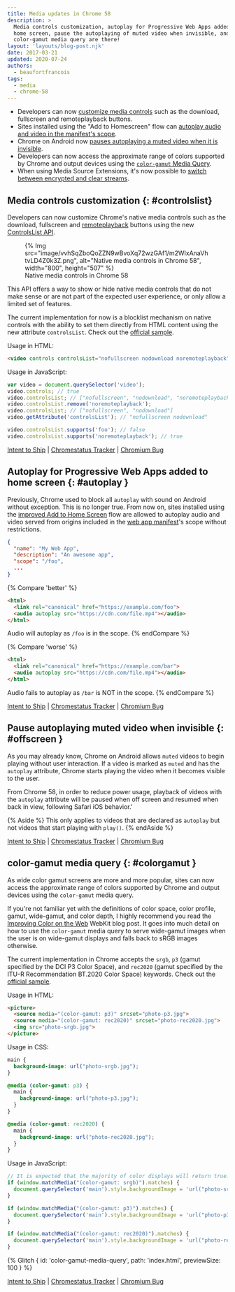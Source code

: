 ```yaml
---
title: Media updates in Chrome 58
description: >
  Media controls customization, autoplay for Progressive Web Apps added to the
  home screen, pause the autoplaying of muted video when invisible, and
  color-gamut media query are there!
layout: 'layouts/blog-post.njk'
date: 2017-03-21
updated: 2020-07-24
authors:
  - beaufortfrancois
tags:
  - media
  - chrome-58
---
```


- Developers can now [customize media controls](#controlslist) such as the
  download, fullscreen and remoteplayback buttons.
- Sites installed using the "Add to Homescreen" flow can [autoplay audio
  and video in the manifest's scope](#autoplay).
- Chrome on Android now [pauses autoplaying a muted video when it is invisible](#offscreen).
- Developers can now access the approximate range of colors supported by Chrome and
  output devices using the [`color-gamut` Media Query](#colorgamut).
- When using Media Source Extensions, it's now possible to
  [switch between encrypted and clear streams].

## Media controls customization {: #controlslist}

Developers can now customize Chrome's native media controls such as the
download, fullscreen and [remoteplayback] buttons using the new [ControlsList API].

<figure>
  {% Img src="image/vvhSqZboQoZZN9wBvoXq72wzGAf1/m2WIxAnaVhtvLD4Z0k3Z.png", alt="Native media controls in Chrome 58", width="800", height="507" %}
  <figcaption>
    Native media controls in Chrome 58
  </figcaption>
</figure>

This API offers a way to show or hide native media controls that do not make
sense or are not part of the expected user experience, or only allow a
limited set of features.

The current implementation for now is a blocklist mechanism on native controls
with the ability to set them directly from HTML content using the new
attribute `controlsList`. Check out the [official
sample](https://googlechrome.github.io/samples/media/controlslist.html).

Usage in HTML:

```html
<video controls controlsList="nofullscreen nodownload noremoteplayback"></video>
```

Usage in JavaScript:

```js
var video = document.querySelector('video');
video.controls; // true
video.controlsList; // ["nofullscreen", "nodownload", "noremoteplayback"]
video.controlsList.remove('noremoteplayback');
video.controlsList; // ["nofullscreen", "nodownload"]
video.getAttribute('controlsList'); // "nofullscreen nodownload"

video.controlsList.supports('foo'); // false
video.controlsList.supports('noremoteplayback'); // true
```

[Intent to Ship](https://groups.google.com/a/chromium.org/forum/#!topic/blink-dev/tFuQd3AcsIQ/discussion) &#124;
[Chromestatus Tracker](https://www.chromestatus.com/feature/5737006365671424) &#124;
[Chromium Bug](https://bugs.chromium.org/p/chromium/issues/detail?id=685018)

## Autoplay for Progressive Web Apps added to home screen {: #autoplay }

Previously, Chrome used to block all `autoplay` with sound on Android without
exception. This is no longer true. From now on, sites installed using the
[improved Add to Home Screen] flow are allowed to autoplay audio and video
served from origins included in the [web app manifest]'s scope without
restrictions.

```json
{
  "name": "My Web App",
  "description": "An awesome app",
  "scope": "/foo",
  ...
}
```

{% Compare 'better' %}
```html
<html>
  <link rel="canonical" href="https://example.com/foo">
  <audio autoplay src="https://cdn.com/file.mp4"></audio>
</html>
```
Audio will autoplay as <code>/foo</code> is in the scope.
{% endCompare %}

{% Compare 'worse' %}
```html
<html>
  <link rel="canonical" href="https://example.com/bar">
  <audio autoplay src="https://cdn.com/file.mp4"></audio>
</html>
```
Audio fails to autoplay as <code>/bar</code> is NOT in the scope.
{% endCompare %}

[Intent to Ship](https://groups.google.com/a/chromium.org/d/topic/blink-dev/DW7_yxL_HjE/discussion) &#124;
[Chromestatus Tracker](https://www.chromestatus.com/feature/5715456904134656) &#124;
[Chromium Bug](https://bugs.chromium.org/p/chromium/issues/detail?id=676312)

## Pause autoplaying muted video when invisible {: #offscreen }

As you may already know, Chrome on Android allows `muted` videos to begin playing
without user interaction. If a video is marked as `muted` and has the
`autoplay` attribute, Chrome starts playing the video when it becomes visible
to the user.

From Chrome 58, in order to reduce power usage, playback of videos with
the `autoplay` attribute will be paused when off screen and resumed when back in
view, following Safari iOS behavior.'

{% Aside %}
This only applies to videos that are declared as `autoplay` but not videos
that start playing with `play()`.
{% endAside %}

[Intent to Ship](https://groups.google.com/a/chromium.org/d/topic/blink-dev/UtFM-kndhaI/discussion) &#124;
[Chromestatus Tracker](https://www.chromestatus.com/feature/5651339115757568) &#124;
[Chromium Bug](https://bugs.chromium.org/p/chromium/issues/detail?id=690468)

## color-gamut media query {: #colorgamut }

As wide color gamut screens are more and more popular, sites can now access the
approximate range of colors supported by Chrome and output devices using the
`color-gamut` media query.

If you're not familiar yet with the definitions of color space, color profile,
gamut, wide-gamut, and color depth, I highly recommend you read the
[Improving Color on the Web] WebKit blog post. It goes into much detail on how
to use the `color-gamut` media query to serve wide-gamut images when the user
is on wide-gamut displays and falls back to sRGB images otherwise.

The current implementation in Chrome accepts the `srgb`, `p3` (gamut specified
by the DCI P3 Color Space), and `rec2020` (gamut specified by the ITU-R
Recommendation BT.2020 Color Space) keywords. Check out the [official
sample](https://googlechrome.github.io/samples/media/color-gamut-media-query.html).

Usage in HTML:

```html
<picture>
  <source media="(color-gamut: p3)" srcset="photo-p3.jpg">
  <source media="(color-gamut: rec2020)" srcset="photo-rec2020.jpg">
  <img src="photo-srgb.jpg">
</picture>
```

Usage in CSS:

```css
main {
  background-image: url("photo-srgb.jpg");
}

@media (color-gamut: p3) {
  main {
    background-image: url("photo-p3.jpg");
  }
}

@media (color-gamut: rec2020) {
  main {
    background-image: url("photo-rec2020.jpg");
  }
}
```

Usage in JavaScript:

```js
// It is expected that the majority of color displays will return true.
if (window.matchMedia("(color-gamut: srgb)").matches) {
  document.querySelector('main').style.backgroundImage = 'url("photo-srgb.jpg")';
}

if (window.matchMedia("(color-gamut: p3)").matches) {
  document.querySelector('main').style.backgroundImage = 'url("photo-p3.jpg")';
}

if (window.matchMedia("(color-gamut: rec2020)").matches) {
  document.querySelector('main').style.backgroundImage = 'url("photo-rec2020.jpg")';
}
```

{% Glitch {
  id: 'color-gamut-media-query',
  path: 'index.html',
  previewSize: 100
} %}

[Intent to Ship](https://groups.google.com/a/chromium.org/forum/#!msg/blink-dev/36CcloDrB3E/1wMSNMl9BQAJ) &#124;
[Chromestatus Tracker](https://www.chromestatus.com/feature/5354410980933632) &#124;
[Chromium Bug](https://bugs.chromium.org/p/chromium/issues/detail?id=685456)

<!-- lint disable definition-case -->

[remoteplayback]: https://w3c.github.io/remote-playback/
[ControlsList API]: https://github.com/WICG/controls-list/blob/gh-pages/explainer.md
[improved Add to Home screen]: https://blog.chromium.org/2017/02/integrating-progressive-web-apps-deeply.html
[web app manifest]: https://web.dev/add-manifest
[Improving Color on the Web]: https://webkit.org/blog/6682/improving-color-on-the-web/
[switch between encrypted and clear streams]: https://developers.google.com/web/updates/2017/03/mixing-streams
